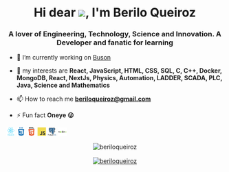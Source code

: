 <h1 align="center">Hi dear <img src="https://raw.githubusercontent.com/kaueMarques/kaueMarques/master/hi.gif" width="30px">, I'm Berilo Queiroz</h1>
<h3 align="center">A lover of Engineering, Technology, Science and Innovation. A Developer and fanatic for learning</h3>

- 🔭 I’m currently working on [Buson](https://www.buson.com.br)

- 💬 my interests are **React, JavaScript, HTML, CSS, SQL, C, C++, Docker, MongoDB, React, NextJs, Physics, Automation, LADDER, SCADA, PLC, Java, Science and Mathematics**

- 📫 How to reach me **beriloqueiroz@gmail.com**

- ⚡ Fun fact **Oneye 😜**

<p align="left">
<img src="https://raw.githubusercontent.com/devicons/devicon/master/icons/react/react-original-wordmark.svg" alt="react" width="20" height="20"/>
<img src="https://raw.githubusercontent.com/devicons/devicon/master/icons/css3/css3-plain-wordmark.svg" alt="css3"  width="20" height="20"/>
<img src="https://raw.githubusercontent.com/devicons/devicon/master/icons/html5/html5-original-wordmark.svg" alt="html5"  width="20" height="20"/>
<img src="https://raw.githubusercontent.com/devicons/devicon/master/icons/javascript/javascript-original.svg" alt="javascript" width="20" height="20"/>
<img src="https://raw.githubusercontent.com/devicons/devicon/master/icons/postgresql/postgresql-original-wordmark.svg" alt="postgresql" width="20" height="20"/>
<img src="https://raw.githubusercontent.com/devicons/devicon/master/icons/nodejs/nodejs-original-wordmark.svg" alt="nodejs" width="20" height="20"/></p><p align="center">
<img src="https://github-readme-stats.vercel.app/api?username=beriloqueiroz&show_icons=true" alt="beriloqueiroz"/> 
</p>

<p align="center">
<a href="https://linkedin.com/in/beriloqueiroz" target="blank"><img align="center" src="https://cdn.jsdelivr.net/npm/simple-icons@3.0.1/icons/linkedin.svg" alt="beriloqueiroz" height="20" width="20" /></a>
</p>

<!--
Here are some ideas to get you started:

- 🔭 I’m currently working on ...
- 🌱 I’m currently learning ...
- 👯 I’m looking to collaborate on ...
- 🤔 I’m looking for help with ...
- 💬 Ask me about ...
- 📫 How to reach me: ...
- 😄 Pronouns: ...
- ⚡ Fun fact: ...
-->

